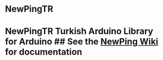 # NewPingTR
# NewPingTR Turkish Arduino Library for Arduino  ## See the [NewPing Wiki](https://bitbucket.org/teckel12/arduino-new-ping/wiki/Home) for documentation
